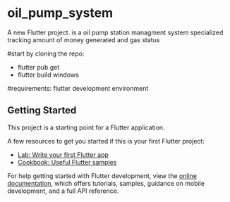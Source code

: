 # oil_pump_system

A new Flutter project. is a oil pump station managment system specialized tracking amount of money generated and gas status

#start by cloning the repo:
- flutter pub get
- flutter build windows

#requirements:
flutter development environment

## Getting Started

This project is a starting point for a Flutter application.

A few resources to get you started if this is your first Flutter project:

- [Lab: Write your first Flutter app](https://docs.flutter.dev/get-started/codelab)
- [Cookbook: Useful Flutter samples](https://docs.flutter.dev/cookbook)

For help getting started with Flutter development, view the
[online documentation](https://docs.flutter.dev/), which offers tutorials,
samples, guidance on mobile development, and a full API reference.
